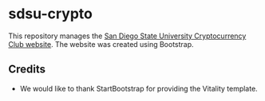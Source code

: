 # sdsu-crypto
This repository manages the [San Diego State University Cryptocurrency Club website](sdsucrypto.com). The website was created using Bootstrap.

## Credits
- We would like to thank StartBootstrap for providing the Vitality template.
